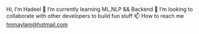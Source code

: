  Hi, I’m Hadeel
🧠 I’m currently learning ML,NLP && Backend
🤝 I’m looking to collaborate with other developers to build fun stuff
📫 How to reach me hnmaylam@hotmail.com


<!---
HadeelMaylam/HadeelMaylam is a ✨ special ✨ repository because its `README.md` (this file) appears on your GitHub profile.
You can click the Preview link to take a look at your changes.
--->
